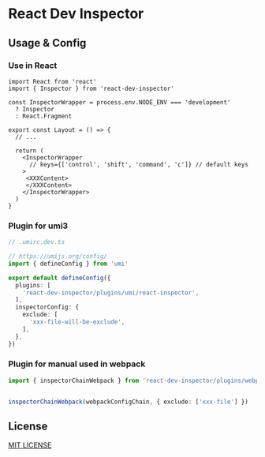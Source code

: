 # React Dev Inspector


## Usage & Config

### Use in React

```tsx
import React from 'react'
import { Inspector } from 'react-dev-inspector'

const InspectorWrapper = process.env.NODE_ENV === 'development'
  ? Inspector
  : React.Fragment

export const Layout = () => { 
  // ...
  
  return (
    <InspectorWrapper
      // keys={['control', 'shift', 'command', 'c']} // default keys
    >
     <XXXContent>
     </XXXContent>
    </InspectorWrapper>
  )
}

```

### Plugin for umi3

```ts
// .umirc.dev.ts

// https://umijs.org/config/
import { defineConfig } from 'umi'

export default defineConfig({
  plugins: [
    'react-dev-inspector/plugins/umi/react-inspector',
  ],
  inspectorConfig: {
    exclude: [
      'xxx-file-will-be-exclude',
    ], 
  },
})
```

### Plugin for manual used in webpack

```ts
import { inspectorChainWebpack } from 'react-dev-inspector/plugins/webpack/config-inspector'


inspectorChainWebpack(webpackConfigChain, { exclude: ['xxx-file'] })
```

## License

[MIT LICENSE](./LICENSE)
